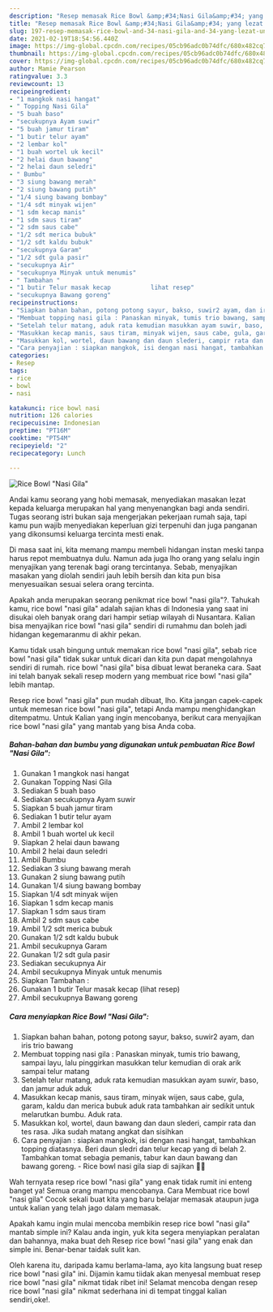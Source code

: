 ```yaml
---
description: "Resep memasak Rice Bowl &amp;#34;Nasi Gila&amp;#34; yang lezat Untuk Jualan"
title: "Resep memasak Rice Bowl &amp;#34;Nasi Gila&amp;#34; yang lezat Untuk Jualan"
slug: 197-resep-memasak-rice-bowl-and-34-nasi-gila-and-34-yang-lezat-untuk-jualan
date: 2021-02-19T18:54:56.440Z
image: https://img-global.cpcdn.com/recipes/05cb96adc0b74dfc/680x482cq70/rice-bowl-nasi-gila-foto-resep-utama.jpg
thumbnail: https://img-global.cpcdn.com/recipes/05cb96adc0b74dfc/680x482cq70/rice-bowl-nasi-gila-foto-resep-utama.jpg
cover: https://img-global.cpcdn.com/recipes/05cb96adc0b74dfc/680x482cq70/rice-bowl-nasi-gila-foto-resep-utama.jpg
author: Mamie Pearson
ratingvalue: 3.3
reviewcount: 13
recipeingredient:
- "1 mangkok nasi hangat"
- " Topping Nasi Gila"
- "5 buah baso"
- "secukupnya Ayam suwir"
- "5 buah jamur tiram"
- "1 butir telur ayam"
- "2 lembar kol"
- "1 buah wortel uk kecil"
- "2 helai daun bawang"
- "2 helai daun seledri"
- " Bumbu"
- "3 siung bawang merah"
- "2 siung bawang putih"
- "1/4 siung bawang bombay"
- "1/4 sdt minyak wijen"
- "1 sdm kecap manis"
- "1 sdm saus tiram"
- "2 sdm saus cabe"
- "1/2 sdt merica bubuk"
- "1/2 sdt kaldu bubuk"
- "secukupnya Garam"
- "1/2 sdt gula pasir"
- "secukupnya Air"
- "secukupnya Minyak untuk menumis"
- " Tambahan "
- "1 butir Telur masak kecap           lihat resep"
- "secukupnya Bawang goreng"
recipeinstructions:
- "Siapkan bahan bahan, potong potong sayur, bakso, suwir2 ayam, dan iris trio bawang"
- "Membuat topping nasi gila : Panaskan minyak, tumis trio bawang, sampai layu, lalu pinggirkan masukkan telur kemudian di orak arik sampai telur matang"
- "Setelah telur matang, aduk rata kemudian masukkan ayam suwir, baso, dan jamur aduk aduk"
- "Masukkan kecap manis, saus tiram, minyak wijen, saus cabe, gula, garam, kaldu dan merica bubuk aduk rata tambahkan air sedikit untuk melarutkan bumbu. Aduk rata."
- "Masukkan kol, wortel, daun bawang dan daun slederi, campir rata dan tes rasa. Jika sudah matang angkat dan sisihkan"
- "Cara penyajian : siapkan mangkok, isi dengan nasi hangat, tambahkan topping diatasnya. Beri daun sledri dan telur kecap yang di belah 2. Tambahkan tomat sebagia pemanis, tabur kan daun bawang dan bawang goreng. Rice bowl nasi gila siap di sajikan 🥰🥰"
categories:
- Resep
tags:
- rice
- bowl
- nasi

katakunci: rice bowl nasi 
nutrition: 126 calories
recipecuisine: Indonesian
preptime: "PT16M"
cooktime: "PT54M"
recipeyield: "2"
recipecategory: Lunch

---
```



![Rice Bowl &#34;Nasi Gila&#34;](https://img-global.cpcdn.com/recipes/05cb96adc0b74dfc/680x482cq70/rice-bowl-nasi-gila-foto-resep-utama.jpg)

Andai kamu seorang yang hobi memasak, menyediakan masakan lezat kepada keluarga merupakan hal yang menyenangkan bagi anda sendiri. Tugas seorang istri bukan saja mengerjakan pekerjaan rumah saja, tapi kamu pun wajib menyediakan keperluan gizi terpenuhi dan juga panganan yang dikonsumsi keluarga tercinta mesti enak.

Di masa  saat ini, kita memang mampu membeli hidangan instan meski tanpa harus repot membuatnya dulu. Namun ada juga lho orang yang selalu ingin menyajikan yang terenak bagi orang tercintanya. Sebab, menyajikan masakan yang diolah sendiri jauh lebih bersih dan kita pun bisa menyesuaikan sesuai selera orang tercinta. 



Apakah anda merupakan seorang penikmat rice bowl &#34;nasi gila&#34;?. Tahukah kamu, rice bowl &#34;nasi gila&#34; adalah sajian khas di Indonesia yang saat ini disukai oleh banyak orang dari hampir setiap wilayah di Nusantara. Kalian bisa menyajikan rice bowl &#34;nasi gila&#34; sendiri di rumahmu dan boleh jadi hidangan kegemaranmu di akhir pekan.

Kamu tidak usah bingung untuk memakan rice bowl &#34;nasi gila&#34;, sebab rice bowl &#34;nasi gila&#34; tidak sukar untuk dicari dan kita pun dapat mengolahnya sendiri di rumah. rice bowl &#34;nasi gila&#34; bisa dibuat lewat beraneka cara. Saat ini telah banyak sekali resep modern yang membuat rice bowl &#34;nasi gila&#34; lebih mantap.

Resep rice bowl &#34;nasi gila&#34; pun mudah dibuat, lho. Kita jangan capek-capek untuk memesan rice bowl &#34;nasi gila&#34;, tetapi Anda mampu menghidangkan ditempatmu. Untuk Kalian yang ingin mencobanya, berikut cara menyajikan rice bowl &#34;nasi gila&#34; yang mantab yang bisa Anda coba.

<!--inarticleads1-->

##### Bahan-bahan dan bumbu yang digunakan untuk pembuatan Rice Bowl &#34;Nasi Gila&#34;:

1. Gunakan 1 mangkok nasi hangat
1. Gunakan  Topping Nasi Gila
1. Sediakan 5 buah baso
1. Sediakan secukupnya Ayam suwir
1. Siapkan 5 buah jamur tiram
1. Sediakan 1 butir telur ayam
1. Ambil 2 lembar kol
1. Ambil 1 buah wortel uk kecil
1. Siapkan 2 helai daun bawang
1. Ambil 2 helai daun seledri
1. Ambil  Bumbu
1. Sediakan 3 siung bawang merah
1. Gunakan 2 siung bawang putih
1. Gunakan 1/4 siung bawang bombay
1. Siapkan 1/4 sdt minyak wijen
1. Siapkan 1 sdm kecap manis
1. Siapkan 1 sdm saus tiram
1. Ambil 2 sdm saus cabe
1. Ambil 1/2 sdt merica bubuk
1. Gunakan 1/2 sdt kaldu bubuk
1. Ambil secukupnya Garam
1. Gunakan 1/2 sdt gula pasir
1. Sediakan secukupnya Air
1. Ambil secukupnya Minyak untuk menumis
1. Siapkan  Tambahan :
1. Gunakan 1 butir Telur masak kecap           (lihat resep)
1. Ambil secukupnya Bawang goreng




<!--inarticleads2-->

##### Cara menyiapkan Rice Bowl &#34;Nasi Gila&#34;:

1. Siapkan bahan bahan, potong potong sayur, bakso, suwir2 ayam, dan iris trio bawang
1. Membuat topping nasi gila : Panaskan minyak, tumis trio bawang, sampai layu, lalu pinggirkan masukkan telur kemudian di orak arik sampai telur matang
1. Setelah telur matang, aduk rata kemudian masukkan ayam suwir, baso, dan jamur aduk aduk
1. Masukkan kecap manis, saus tiram, minyak wijen, saus cabe, gula, garam, kaldu dan merica bubuk aduk rata tambahkan air sedikit untuk melarutkan bumbu. Aduk rata.
1. Masukkan kol, wortel, daun bawang dan daun slederi, campir rata dan tes rasa. Jika sudah matang angkat dan sisihkan
1. Cara penyajian : siapkan mangkok, isi dengan nasi hangat, tambahkan topping diatasnya. Beri daun sledri dan telur kecap yang di belah 2. Tambahkan tomat sebagia pemanis, tabur kan daun bawang dan bawang goreng. - Rice bowl nasi gila siap di sajikan 🥰🥰




Wah ternyata resep rice bowl &#34;nasi gila&#34; yang enak tidak rumit ini enteng banget ya! Semua orang mampu mencobanya. Cara Membuat rice bowl &#34;nasi gila&#34; Cocok sekali buat kita yang baru belajar memasak ataupun juga untuk kalian yang telah jago dalam memasak.

Apakah kamu ingin mulai mencoba membikin resep rice bowl &#34;nasi gila&#34; mantab simple ini? Kalau anda ingin, yuk kita segera menyiapkan peralatan dan bahannya, maka buat deh Resep rice bowl &#34;nasi gila&#34; yang enak dan simple ini. Benar-benar taidak sulit kan. 

Oleh karena itu, daripada kamu berlama-lama, ayo kita langsung buat resep rice bowl &#34;nasi gila&#34; ini. Dijamin kamu tiidak akan menyesal membuat resep rice bowl &#34;nasi gila&#34; nikmat tidak ribet ini! Selamat mencoba dengan resep rice bowl &#34;nasi gila&#34; nikmat sederhana ini di tempat tinggal kalian sendiri,oke!.


